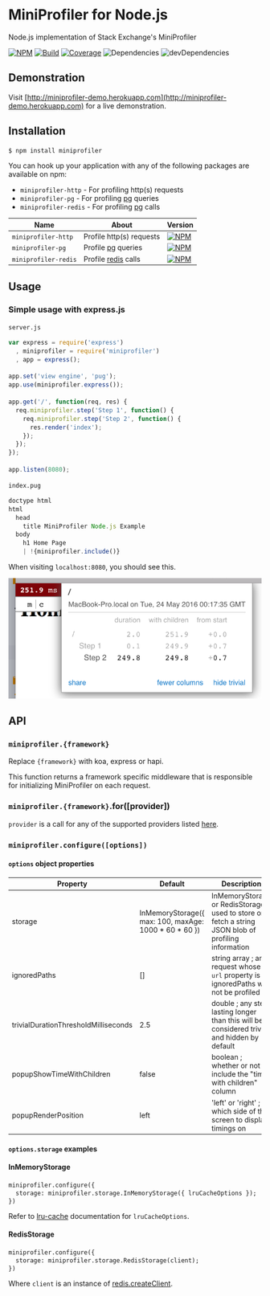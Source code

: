 # MiniProfiler for Node.js

Node.js implementation of Stack Exchange's MiniProfiler

[![NPM](https://img.shields.io/npm/v/miniprofiler.svg)](https://img.shields.io/npm/v/miniprofiler.svg)
[![Build](https://travis-ci.org/MiniProfiler/node.svg)](https://travis-ci.org/MiniProfiler/node)
[![Coverage](https://coveralls.io/repos/github/MiniProfiler/node/badge.svg?branch=master)](https://coveralls.io/github/MiniProfiler/node?branch=master)
![Dependencies](https://david-dm.org/MiniProfiler/node.svg)
![devDependencies](https://david-dm.org/MiniProfiler/node/dev-status.svg#info=devDependencies)

## Demonstration

Visit [http://miniprofiler-demo.herokuapp.com](http://miniprofiler-demo.herokuapp.com) for a live demonstration.

## Installation

```bash
$ npm install miniprofiler
```

You can hook up your application with any of the following packages are available on npm:

- `miniprofiler-http` - For profiling http(s) requests
- `miniprofiler-pg` - For profiling [pg](https://www.npmjs.com/package/pg) queries
- `miniprofiler-redis` - For profiling [pg](https://www.npmjs.com/package/redis) calls

| Name      | About | Version   |
|-----------|-----------|-----------|
| `miniprofiler-http` | Profile http(s) requests | [![NPM](https://img.shields.io/npm/v/miniprofiler-http.svg)](https://www.npmjs.com/package/miniprofiler-http) |
| `miniprofiler-pg` | Profile [pg](https://www.npmjs.com/package/pg) queries | [![NPM](https://img.shields.io/npm/v/miniprofiler-pg.svg)](https://www.npmjs.com/package/miniprofiler-pg) |
| `miniprofiler-redis`| Profile [redis](https://www.npmjs.com/package/redis) calls | [![NPM](https://img.shields.io/npm/v/miniprofiler-redis.svg)](https://www.npmjs.com/package/miniprofiler-redis) |

## Usage

### Simple usage with express.js

`server.js`

```javascript
var express = require('express')
  , miniprofiler = require('miniprofiler')
  , app = express();

app.set('view engine', 'pug');
app.use(miniprofiler.express());

app.get('/', function(req, res) {
  req.miniprofiler.step('Step 1', function() {
    req.miniprofiler.step('Step 2', function() {
      res.render('index');
    });
  });
});

app.listen(8080);
```

`index.pug`

```javascript
doctype html
html
  head
    title MiniProfiler Node.js Example
  body
    h1 Home Page
    | !{miniprofiler.include()}
```

When visiting `localhost:8080`, you should see this.

![](/examples/images/example0.png)

## API

### `miniprofiler.{framework}`

Replace `{framework}` with koa, express or hapi.

This function returns a framework specific middleware that is responsible for initializing MiniProfiler on each request.

### `miniprofiler.{framework}`.for([provider])

`provider` is a call for any of the supported providers listed [here](#installation).

### `miniprofiler.configure([options])`

#### `options` object properties
| Property  | Default   | Description |
|-----------|-----------|-------------|
| storage   | InMemoryStorage({ max: 100, maxAge: 1000 \* 60 \* 60 }) | InMemoryStorage or RedisStorage; used to store or fetch a string JSON blob of profiling information |
| ignoredPaths      | []      | string array ; any request whose `url` property is in ignoredPaths will not be profiled |
| trivialDurationThresholdMilliseconds      | 2.5      | double ; any step lasting longer than this will be considered trivial, and hidden by default |
| popupShowTimeWithChildren      | false      | boolean ; whether or not to include the "time with children" column |
| popupRenderPosition      | left      | 'left' or 'right' ; which side of the screen to display timings on |

#### `options.storage` examples

#### InMemoryStorage

```
miniprofiler.configure({
  storage: miniprofiler.storage.InMemoryStorage({ lruCacheOptions });
})
```

Refer to [lru-cache](https://www.npmjs.com/package/lru-cache) documentation for `lruCacheOptions`.

#### RedisStorage

```
miniprofiler.configure({
  storage: miniprofiler.storage.RedisStorage(client);
})
```

Where `client` is an instance of [redis.createClient](https://www.npmjs.com/package/redis).